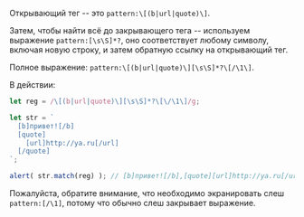 
Открывающий тег -- это `pattern:\[(b|url|quote)\]`.

Затем, чтобы найти всё до закрывающего тега -- используем выражение `pattern:[\s\S]*?`, оно соответствует любому символу, включая новую строку, и затем обратную ссылку на открывающий тег.

Полное выражение: `pattern:\[(b|url|quote)\][\s\S]*?\[/\1\]`.

В действии:

```js run
let reg = /\[(b|url|quote)\][\s\S]*?\[\/\1\]/g;

let str = `
  [b]привет![/b]
  [quote]
    [url]http://ya.ru[/url]
  [/quote]
`;

alert( str.match(reg) ); // [b]привет![/b],[quote][url]http://ya.ru[/url][/quote]
```

Пожалуйста, обратите внимание, что необходимо экранировать слеш `pattern:[/\1]`, потому что обычно слеш закрывает выражение.
